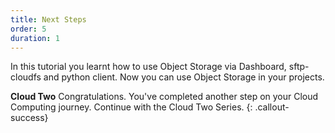 ```yaml
---
title: Next Steps
order: 5
duration: 1
---
```


In this tutorial you learnt how to use Object Storage via Dashboard, sftp-cloudfs and python client. Now you can use Object Storage in your projects.

**Cloud Two** 
Congratulations. You've completed another step on your Cloud Computing journey. Continue with the Cloud Two Series.
{: .callout-success}